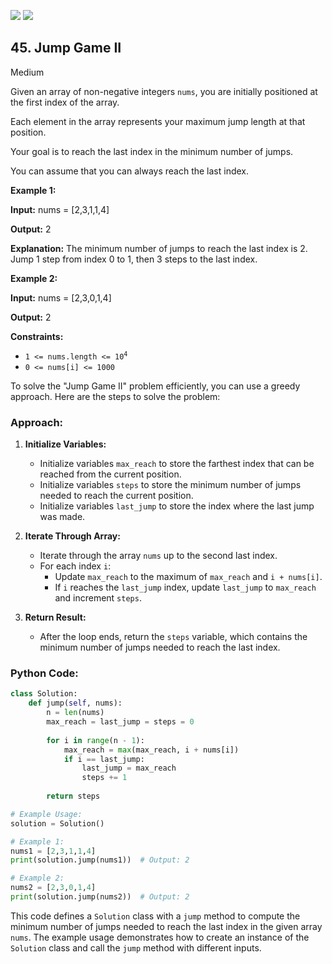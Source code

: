[![](https://img.shields.io/github/stars/LeetCode-in-Python/LeetCode-in-Python?label=Stars&style=flat-square)](https://github.com/LeetCode-in-Python/LeetCode-in-Python)
[![](https://img.shields.io/github/forks/LeetCode-in-Python/LeetCode-in-Python?label=Fork%20me%20on%20GitHub%20&style=flat-square)](https://github.com/LeetCode-in-Python/LeetCode-in-Python/fork)

## 45\. Jump Game II

Medium

Given an array of non-negative integers `nums`, you are initially positioned at the first index of the array.

Each element in the array represents your maximum jump length at that position.

Your goal is to reach the last index in the minimum number of jumps.

You can assume that you can always reach the last index.

**Example 1:**

**Input:** nums = [2,3,1,1,4]

**Output:** 2

**Explanation:** The minimum number of jumps to reach the last index is 2. Jump 1 step from index 0 to 1, then 3 steps to the last index. 

**Example 2:**

**Input:** nums = [2,3,0,1,4]

**Output:** 2 

**Constraints:**

*   <code>1 <= nums.length <= 10<sup>4</sup></code>
*   `0 <= nums[i] <= 1000`

To solve the "Jump Game II" problem efficiently, you can use a greedy approach. Here are the steps to solve the problem:

### Approach:

1. **Initialize Variables:**
   - Initialize variables `max_reach` to store the farthest index that can be reached from the current position.
   - Initialize variables `steps` to store the minimum number of jumps needed to reach the current position.
   - Initialize variables `last_jump` to store the index where the last jump was made.

2. **Iterate Through Array:**
   - Iterate through the array `nums` up to the second last index.
   - For each index `i`:
     - Update `max_reach` to the maximum of `max_reach` and `i + nums[i]`.
     - If `i` reaches the `last_jump` index, update `last_jump` to `max_reach` and increment `steps`.

3. **Return Result:**
   - After the loop ends, return the `steps` variable, which contains the minimum number of jumps needed to reach the last index.

### Python Code:

```python
class Solution:
    def jump(self, nums):
        n = len(nums)
        max_reach = last_jump = steps = 0
        
        for i in range(n - 1):
            max_reach = max(max_reach, i + nums[i])
            if i == last_jump:
                last_jump = max_reach
                steps += 1
                
        return steps

# Example Usage:
solution = Solution()

# Example 1:
nums1 = [2,3,1,1,4]
print(solution.jump(nums1))  # Output: 2

# Example 2:
nums2 = [2,3,0,1,4]
print(solution.jump(nums2))  # Output: 2
```

This code defines a `Solution` class with a `jump` method to compute the minimum number of jumps needed to reach the last index in the given array `nums`. The example usage demonstrates how to create an instance of the `Solution` class and call the `jump` method with different inputs.